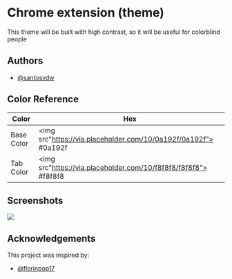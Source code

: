 
# Chrome extension (theme)

This theme will be built with high contrast, so it will be useful for colorblind people


## Authors

- [@santosvdw](https://www.github.com/santosvdw)

## Color Reference

| Color             | Hex                                                                |
| ----------------- | ------------------------------------------------------------------ |
| Base Color | <img src"https://via.placeholder.com/10/0a192f/0a192f"> #0a192f |
| Tab Color | <img src"https://via.placeholder.com/10/f8f8f8/f8f8f8"> #f8f8f8 |

## Screenshots

<img src="https://via.placeholder.com/468x300?text=App+Screenshot+Here">



## Acknowledgements

This project was inspired by:
 - [@florinpop17](https://github.com/florinpop17/app-ideas)
 
